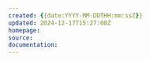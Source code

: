 ```yaml
---
created: {{date:YYYY-MM-DDTHH:mm:ssZ}}
updated: 2024-12-17T15:27:08Z
homepage: 
source: 
documentation: 
---
```

